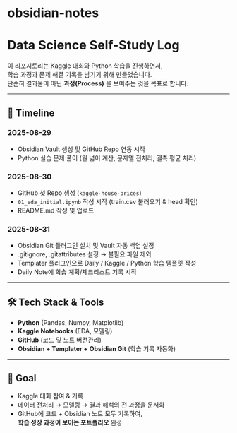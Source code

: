 # obsidian-notes
# Data Science Self-Study Log

이 리포지토리는 Kaggle 대회와 Python 학습을 진행하면서,  
학습 과정과 문제 해결 기록을 남기기 위해 만들었습니다.  
단순히 결과물이 아닌 **과정(Process)** 을 보여주는 것을 목표로 합니다.

---

## 📆 Timeline

### 2025-08-29
- Obsidian Vault 생성 및 GitHub Repo 연동 시작
- Python 실습 문제 풀이 (원 넓이 계산, 문자열 전처리, 결측 평균 처리)

### 2025-08-30
- GitHub 첫 Repo 생성 (`kaggle-house-prices`)
- `01_eda_initial.ipynb` 작성 시작 (train.csv 불러오기 & head 확인)
- README.md 작성 및 업로드

### 2025-08-31
- Obsidian Git 플러그인 설치 및 Vault 자동 백업 설정
- .gitignore, .gitattributes 설정 → 불필요 파일 제외
- Templater 플러그인으로 Daily / Kaggle / Python 학습 템플릿 작성
- Daily Note에 학습 계획/체크리스트 기록 시작

---

## 🛠️ Tech Stack & Tools
- **Python** (Pandas, Numpy, Matplotlib)
- **Kaggle Notebooks** (EDA, 모델링)
- **GitHub** (코드 및 노트 버전관리)
- **Obsidian + Templater + Obsidian Git** (학습 기록 자동화)

---

## 🎯 Goal
- Kaggle 대회 참여 & 기록
- 데이터 전처리 → 모델링 → 결과 해석의 전 과정을 문서화
- GitHub에 코드 + Obsidian 노트 모두 기록하여,  
  **학습 성장 과정이 보이는 포트폴리오** 완성
